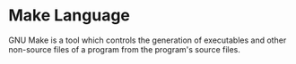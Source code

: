 # Make Language

GNU Make is a tool which controls the generation of executables and other non-source files of a program from the program's source files.
